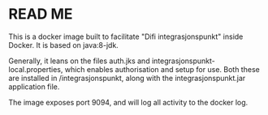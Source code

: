 # READ ME

This is a docker image built to facilitate "Difi integrasjonspunkt" inside Docker. It is based on java:8-jdk.

Generally, it leans on the files auth.jks and integrasjonspunkt-local.properties, which enables authorisation and setup for use. Both these are installed in /integrasjonspunkt, along with the integrasjonspunkt.jar application file.

The image exposes port 9094, and will log all activity to the docker log.